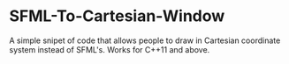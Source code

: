 # SFML-To-Cartesian-Window
A simple snipet of code that allows people to draw in Cartesian coordinate system instead of SFML's. Works for C++11 and above.
